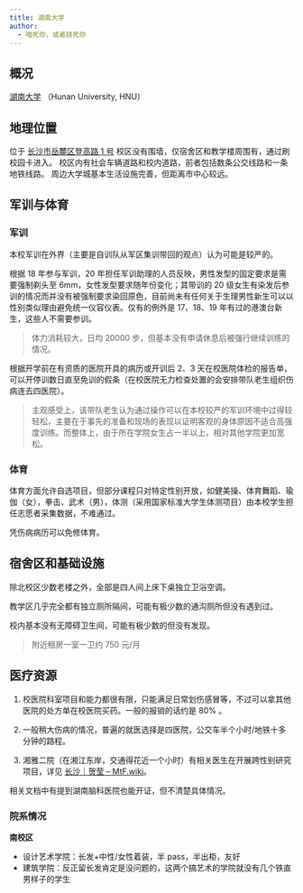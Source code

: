 ```yaml
---
title: 湖南大学
author:
  - 喵死你，或者挠死你
---
```


## 概况

[湖南大学](https://www.hnu.edu.cn/) （Hunan University, HNU）

## 地理位置

位于 [长沙市岳麓区登高路 1 号](https://amap.com/place/B02DB065YW)
校区没有围墙，仅宿舍区和教学楼周围有，通过刷校园卡进入。
校区内有社会车辆道路和校内道路，前者包括数条公交线路和一条地铁线路。
周边大学城基本生活设施完善，但距离市中心较远。

## 军训与体育

### 军训

本校军训在外界（主要是自训队从军区集训带回的观点）认为可能是较严的。

根据 18 年参与军训，20 年担任军训助理的人员反映，男性发型的固定要求是需要强制剃头至 6mm，女性发型要求随年份变化；其带训的 20 级女生有染发后参训的情况而并没有被强制要求染回原色，目前尚未有任何关于生理男性新生可以以性别类似理由避免统一仪容仪表。仅有的例外是 17、18、19 年有过的港澳台新生，这些人不需要参训。

> 体力消耗较大，日均 20000 步，但基本没有申请休息后被强行继续训练的情况。

根据开学前在有资质的医院开具的病历或开训后 2、3 天在校医院体检的报告单，可以开停训数日直至免训的假条（在校医院无力检查处置的会安排带队老生组织伤病连去四医院）。

> 主观感受上，该带队老生认为通过操作可以在本校较严的军训环境中过得较轻松，主要在于事先的准备和现场的表现以证明客观的身体原因不适合高强度训练。而整体上，由于所在学院女生占一半以上，相对其他学院更加宽松。

### 体育

体育方面允许自选项目，但部分课程只对特定性别开放，如健美操、体育舞蹈、瑜伽（女），拳击、武术（男），体测（采用国家标准大学生体测项目）由本校学生担任志愿者采集数据，不难通过。

凭伤病病历可以免修体育。

## 宿舍区和基础设施

除北校区少数老楼之外，全部是四人间上床下桌独立卫浴空调。

教学区几乎完全都有独立厕所隔间，可能有极少数的通沟厕所但没有遇到过。

校内基本没有无障碍卫生间，可能有极少数的但没有发现。

> 附近租房一室一卫约 750 元/月

## 医疗资源

1. 校医院科室项目和能力都很有限，只能满足日常划伤感冒等，不过可以拿其他医院的处方单在校医院买药。一般的报销的话约是 80% 。

2. 一般稍大伤病的情况，普遍的就医选择是四医院，公交车半个小时/地铁十多分钟的路程。

3. 湘雅二院（在湘江东岸，交通得花近一个小时）有相关医生在开展跨性别研究项目，详见 [长沙｜贺莹 – MtF.wiki](https://mtf.wiki/zh-cn/docs/psyco/hunan/he-ying/)。

相关文档中有提到湖南脑科医院也能开证，但不清楚具体情况。

### 院系情况

**南校区**

- 设计艺术学院：长发+中性/女性着装，半 pass，半出柜，友好
- 建筑学院：反正留长发肯定是没问题的，这两个搞艺术的学院就没有几个铁直男样子的学生
